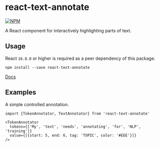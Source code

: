 # react-text-annotate
[![NPM](https://img.shields.io/npm/v/react-text-annotate)](https://www.npmjs.com/package/react-text-annotate)

A React component for interactively highlighting parts of text.

## Usage

React `16.8.0` or higher is required as a peer dependency of this package.

```
npm install --save react-text-annotate
```

[Docs](https://mcamac.github.io/react-text-annotate/)

## Examples

A simple controlled annotation.

```tsx
import {TokenAnnotator, TextAnnotator} from 'react-text-annotate'

<TokenAnnotator
  tokens={['My', 'text', 'needs', 'annotating', 'for', 'NLP', 'training']}
  value={[{start: 5, end: 6, tag: 'TOPIC', color: '#EEE'}]}
/>
```
